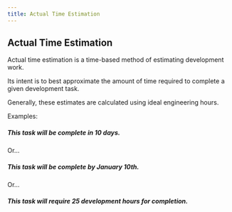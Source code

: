 ```yaml
---
title: Actual Time Estimation
---
```

## Actual Time Estimation
<!-- The article goes here, in GitHub-flavored Markdown. Feel free to add YouTube videos, images, and CodePen/JSBin embeds  -->

Actual time estimation is a time-based method of estimating development work.  

Its intent is to best approximate the amount of time required to complete a given development task. 

Generally, these estimates are calculated using ideal engineering hours. 

Examples: 
##### This task will be complete in 10 days. 

Or… 
##### This task will be complete by January 10th. 

Or… 
##### This task will require 25 development hours for completion.
